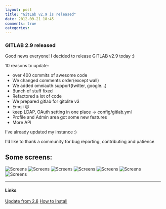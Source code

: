 ```yaml
---
layout: post
title: "GitLab v2.9 is released"
date: 2012-09-21 18:45
comments: true
categories: 
---
```


### GITLAB 2.9 released

Good news everyone!
I decided to release GITLAB v2.9 today :)

<!-- more -->

10 reasons to update:

* over 400 commits of awesome code
* We changed comments order(except wall)
* We added omniauth support(twitter, google...)
* Bunch of stuff fixed
* Refactored a lot of code
* We prepared gitlab for gitolite v3
* Emoji :smile:
* keep LDAP, OAuth setting in one place -> config/gitlab.yml
* Profile and Admin area got some new features
* More API

I've already updated my instance :)

I'd like to thank a community for bug reporting, contributing and patience.


## Some screens:
![Screens](/images/2_9/gl_29_dash.png)
![Screens](/images/2_9/gl_29_adm.png)
![Screens](/images/2_9/gl_29_files.png)
![Screens](/images/2_9/gl_29_issue.png)
![Screens](/images/2_9/gl_29_profile.png)
![Screens](/images/2_9/gl_29_tm.png)
![Screens](/images/2_9/gl_29_wall.png)

- - - 
<h4>Links</h4>
<a title="Update from 2.8" href="https://github.com/gitlabhq/gitlabhq/wiki/From-2.8-to-2.9">Update from 2.8</a>
<a title="How to Install" href="https://github.com/gitlabhq/gitlabhq/blob/stable/doc/installation.md">How to Install</a>

